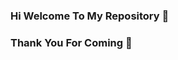 ### Hi Welcome To My Repository 👋

<!--
**zahsey/zahsey** is a ✨ _special_ ✨ repository because its `README.md` (this file) appears on your GitHub profile.

Here are some ideas to get you started:

# 🌱 I’m currently learning Full Stack
# 👯 I’m looking to collaborate on Discord
# 🤔 I’m looking for help with GitHub
# 💬 Ask me about Tech
# 😄 Pronouns: zahsey 🕊
-->

### Thank You For Coming 🤟
